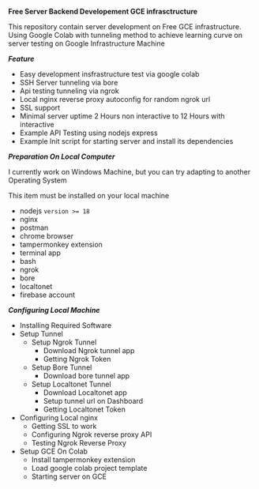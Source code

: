 **Free Server Backend Developement GCE infrasctructure**

This repository contain server development on Free GCE infrastructure. Using Google Colab with tunneling method to achieve learning curve on server testing on Google Infrastructure Machine

***Feature***

- Easy development insfrastructure test via google colab
- SSH Server tunneling via bore
- Api testing tunneling via ngrok
- Local nginx reverse proxy autoconfig for random ngrok url
- SSL support
- Minimal server uptime 2 Hours non interactive to 12 Hours with interactive
- Example API Testing using nodejs express
- Example Init script for starting server and install its dependencies

***Preparation On Local Computer***

I currently work on Windows Machine, but you can try adapting to another Operating System

This item must be installed on your local machine

- nodejs `version >= 18` 
- nginx 
- postman
- chrome browser
- tampermonkey extension
- terminal app
- bash
- ngrok
- bore
- localtonet
- firebase account

***Configuring Local Machine***

- Installing Required Software
- Setup Tunnel
    - Setup Ngrok Tunnel
        - Download Ngrok tunnel app
        - Getting Ngrok Token
    - Setup Bore Tunnel
        - Download bore tunnel app
    - Setup Localtonet Tunnel
        - Download Localtonet app
        - Setup tunnel url on Dashboard
        - Getting Localtonet Token
- Configuring Local nginx
    - Getting SSL to work
    - Configuring Ngrok reverse proxy API
    - Testing Ngrok Reverse Proxy
- Setup GCE On Colab
    - Install tampermonkey extension
    - Load google colab project template
    - Starting server on GCE


